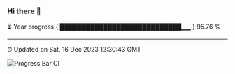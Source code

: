 ### Hi there 👋

⏳ Year progress { ████████████████████████████▁▁ } 95.76 %

---

⏰ Updated on Sat, 16 Dec 2023 12:30:43 GMT

![Progress Bar CI](https://github.com/ZhaoGui/ZhaoGui/workflows/Progress%20Bar%20CI/badge.svg)
